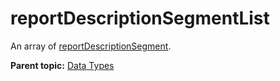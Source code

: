 # reportDescriptionSegmentList

An array of [reportDescriptionSegment](r_reportDescriptionSegment.md#).

**Parent topic:** [Data Types](../data_types/datatypes.md)

